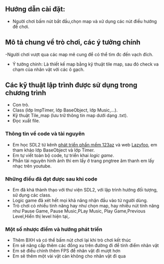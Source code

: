 ## Hướng dẫn cài đặt:

- Người chơi bấm nút bắt đầu,chọn map và xử dụng các nút điều hướng để chơi.
## Mô tả chung về trò chơi, các ý tưởng chính
-Người chơi vượt qua các map mê cung để có thể tìm đc đến vạch  đích.
- Ý tưởng chính: Là thiết kế map bằng kỹ thuật tile map, sau đó check va chạm của nhân vật với các ô gạch.
## Các kỹ thuật lập trình được sử dụng trong chương trình
- Con trỏ.
- Class (lớp ImpTimer, lớp BaseObject, lớp Music,...).
- Kỹ thuật Tile_map (lưu trữ thông tin map dưới dạng .txt).
- Đọc xuất file.
### Thông tin về code và tài nguyên
- Em học SDL2 từ kênh [phát triển phần mềm 123az](https://phattrienphanmem123az.com/) và web [Lazyfoo](https://lazyfoo.net/tutorials/SDL/index.php), em tham khảo lớp BaseObject và lớp Timer.
- Em tự viết toàn bộ code, tự triển khai _logic game_.
- Phần tài nguyên hình ảnh thì em lấy ở trang pngtree âm thanh em lấy nhạc trên youtube.
### Những điều đã đạt được sau khi code
- Em đã khá thành thạo với thư viện SDL2, với lập trình hướng đối tượng, sử dụng các class.
- Logic game đã xét hết mọi khả năng nhận đầu vào từ người dùng.
- Trò chơi có nhiều tính năng hay như chọn map, hay nhiều nút tính năng như Pause Game, Pause Music,PLay Music, Play Game,Previous Level,Hiển thị level hiện tại,.
### Một số nhược điểm và hướng phát triển
- Thêm BXH và có thể bấm nút chơi lại khi trò chơi kết thúc
- Em sẽ nâng cấp thêm các đồng xu trên đường đi để tính điểm nhân vật 
- Em sẽ điều chỉnh thêm FPS để nhân vật đi mượt hơn
- Em sẽ thêm một vài vật cản không cho nhân vật đi qua 
